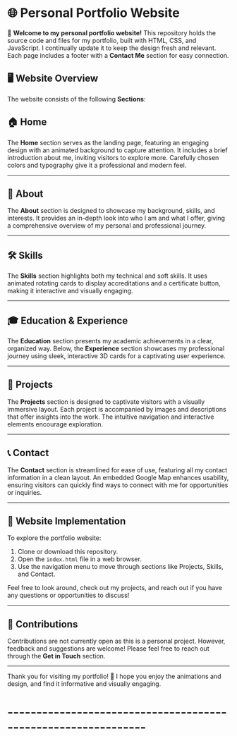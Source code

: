 # 🌐 Personal Portfolio Website

🙌 **Welcome to my personal portfolio website!** This repository holds the source code and files for my portfolio, built with HTML, CSS, and JavaScript. I continually update it to keep the design fresh and relevant. Each page includes a footer with a **Contact Me** section for easy connection.


## 🖥️ Website Overview
The website consists of the following **Sections**:

## 🏠 Home
The **Home** section serves as the landing page, featuring an engaging design with an animated background to capture attention. It includes a brief introduction about me, inviting visitors to explore more. Carefully chosen colors and typography give it a professional and modern feel.

---

## 👤 About
The **About** section is designed to showcase my background, skills, and interests. It provides an in-depth look into who I am and what I offer, giving a comprehensive overview of my personal and professional journey.

---

## 🛠️ Skills
The **Skills** section highlights both my technical and soft skills. It uses animated rotating cards to display accreditations and a certificate button, making it interactive and visually engaging.

---

## 🎓 Education & Experience
The **Education** section presents my academic achievements in a clear, organized way. Below, the **Experience** section showcases my professional journey using sleek, interactive 3D cards for a captivating user experience.

---

## 💼 Projects
The **Projects** section is designed to captivate visitors with a visually immersive layout. Each project is accompanied by images and descriptions that offer insights into the work. The intuitive navigation and interactive elements encourage exploration.

---

## 📞 Contact
The **Contact** section is streamlined for ease of use, featuring all my contact information in a clean layout. An embedded Google Map enhances usability, ensuring visitors can quickly find ways to connect with me for opportunities or inquiries.

---

## 🚀 Website Implementation 
To explore the portfolio website:

1. Clone or download this repository.
2. Open the `index.html` file in a web browser.
3. Use the navigation menu to move through sections like Projects, Skills, and Contact.

Feel free to look around, check out my projects, and reach out if you have any questions or opportunities to discuss!

---

## 🤝 Contributions
Contributions are not currently open as this is a personal project. However, feedback and suggestions are welcome! Please feel free to reach out through the **Get in Touch** section.

---

Thank you for visiting my portfolio! 🎉 I hope you enjoy the animations and design, and find it informative and visually engaging.

# --------------------------------------------------------------
